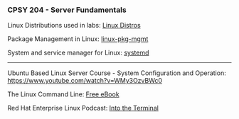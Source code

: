 ### CPSY 204 - Server Fundamentals



Linux Distributions used in labs: [Linux Distros](./linux-distros.md)

Package Management in Linux: [linux-pkg-mgmt](./linux-pkg-mgmt.md)

System and service manager for Linux: [systemd](./linux-systemd.md)



---

Ubuntu Based Linux Server Course - System Configuration and Operation: https://www.youtube.com/watch?v=WMy3OzvBWc0

The Linux Command Line: [Free eBook](https://linuxcommand.org/tlcl.php)

Red Hat Enterprise Linux Podcast: [Into the Terminal](https://www.youtube.com/playlist?list=PLXJyD2dL4oqeX-C3MvsMUJuEzWM4vLK2C)
